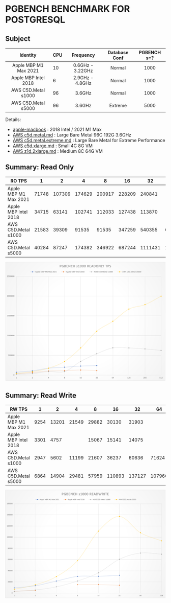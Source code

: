 # PGBENCH BENCHMARK FOR POSTGRESQL



## Subject

|        Identity        | CPU  |    Frequency     | Database Conf | PGBENCH s=? |
| :--------------------: | ---- | :--------------: | :-----------: | :---------: |
| Apple  MBP M1 Max 2021 | 10   | 0.6GHz - 3.22GHz |    Normal     |    1000     |
| Apple  MBP Intel 2018  | 6    | 2.9GHz - 4.8GHz  |    Normal     |    1000     |
|  AWS  C5D.Metal s1000  | 96   |      3.6GHz      |    Normal     |    1000     |
|  AWS  C5D.Metal s5000  | 96   |      3.6GHz      |    Extreme    |    5000     |

Details:

* [apple-macbook](apple-macbook.md) : 2018 Intel / 2021 M1 Max
* [AWS c5d.metal.md](aws.c5d.metal.md) : Large Bare Metal 96C 192G 3.6GHz
* [AWS c5d.metal.extreme.md](aws.c5d.metal.extreme.md) : Large Bare Metal for Extreme Performance
* [AWS c5d.xlarge.md](aws.c5d.xlarge.md) : Small 4C 8G VM
* [AWS z1d.2xlarge.md](aws.z1d.2xlarge.md) : Medium 8C 64G VM




## Summary: Read Only

| RO TPS                | 1     | 2      | 4      | 8      | 16     | 32      | 64      | 128     | 256     | 512     |
| --------------------- | ----- | ------ | ------ | ------ | ------ | ------- | ------- | ------- | ------- | ------- |
| Apple MBP M1 Max 2021 | 71748 | 107309 | 174629 | 200917 | 228209 | 240841  |         |         |         |         |
| Apple MBP Intel 2018  | 34715 | 63141  | 102741 | 112033 | 127438 | 113870  |         |         |         |         |
| AWS C5D.Metal s1000   | 21583 | 39309  | 91535  | 91535  | 347259 | 540355  | 689821  | 687448  | 662552  | 625849  |
| AWS C5D.Metal s5000   | 40284 | 87247  | 174382 | 346922 | 687244 | 1111431 | 1362714 | 1671769 | 1784125 | 1998580 |

![](pgbench-ro.png)



## Summary: Read Write

| RW TPS                | 1    | 2     | 4     | 8     | 16     | 32     | 64     | 128   |
| --------------------- | ---- | ----- | ----- | ----- | ------ | ------ | ------ | ----- |
| Apple MBP M1 Max 2021 | 9254 | 13201 | 21549 | 29882 | 30130  | 31903  |        |       |
| Apple MBP Intel 2018  | 3301 | 4757  |       | 15067 | 15141  | 14075  |        |       |
| AWS C5D.Metal s1000   | 2947 | 5602  | 11199 | 21607 | 36237  | 60636  | 71624  | 69629 |
| AWS C5D.Metal s5000   | 6864 | 14904 | 29481 | 57959 | 110893 | 137127 | 107960 | 93477 |

![](pgbench-rw.png)


